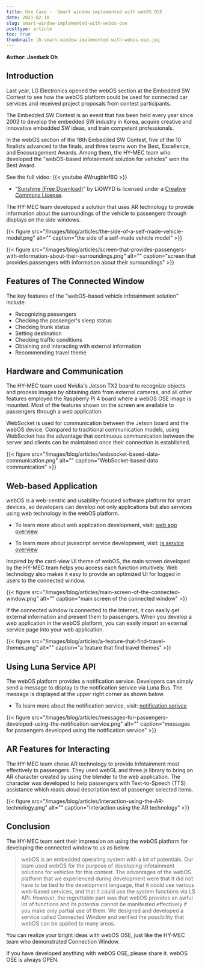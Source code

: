 ```yaml
---
title: Use Case -  Smart window implemented with webOS OSE
date: 2021-02-10
slug: smart-window-implemented-with-webos-ose
posttype: article
toc: true
thumbnail: th-smart-window-implemented-with-webos-ose.jpg
---
```


**Author: Jaeduck Oh**

## Introduction

Last year, LG Electronics opened the webOS section at the Embedded SW Contest to see how the webOS platform could be used for connected car services and received project proposals from contest participants.

The Embedded SW Contest is an event that has been held every year since 2003 to develop the embedded SW industry in Korea, acquire creative and innovative embedded SW ideas, and train competent professionals.

In the webOS section of the 18th Embedded SW Contest, five of the 10 finalists advanced to the finals, and three teams won the Best, Excellence, and Encouragement Awards. Among them, the HY-MEC team who developed the "webOS-based infotainment solution for vehicles" won the Best Award.

See the full video:
{{< youtube 4Wrugbkrf6Q >}}
- “[Sunshine (Free Download)](https://soundcloud.com/liqwyd/sunshine)” by LiQWYD is licensed under a [Creative Commons License](http://creativecommons.org/licenses/by/3.0).

The HY-MEC team developed a solution that uses AR technology to provide information about the surroundings of the vehicle to passengers through displays on the side windows.

{{< figure src="/images/blog/articles/the-side-of-a-self-made-vehicle-model.png" alt="" caption="the side of a self-made vehicle model" >}}

{{< figure src="/images/blog/articles/screen-that-provides-passengers-with-information-about-their-surroundings.png" alt="" caption="screen that provides passengers with information about their surroundings" >}}

## Features of The Connected Window

The key features of the "webOS-based vehicle infotainment solution" include:

- Recognizing passengers
- Checking the passenger's sleep status
- Checking trunk status
- Setting destination
- Checking traffic conditions
- Obtaining and interacting with external information
- Recommending travel theme

## Hardware and Communication

The HY-MEC team used Nvidia's Jetson TX2 board to recognize objects and process images by obtaining data from external cameras, and all other features employed the Raspberry Pi 4 board where a webOS OSE image is mounted. Most of the features shown on the screen are available to passengers through a web application.

WebSocket is used for communication between the Jetson board and the webOS device. Compared to traditional communication models, using WebSocket has the advantage that continuous communication between the server and clients can be maintained once their connection is established.

{{< figure src="/images/blog/articles/websocket-based-data-communication.png" alt="" caption="WebSocket-based data communication" >}}

## Web-based Application

webOS is a web-centric and usability-focused software platform for smart devices, so developers can develop not only applications but also services using web technology in the webOS platform.

- To learn more about web application development, visit: [web app overview](/docs/guides/development/web-apps/web-app-overview)

- To learn more about javascript service development, visit: [js service overview](/docs/guides/development/js-services/js-service-overview)

Inspired by the card-view UI theme of webOS, the main screen developed by the HY-MEC team helps you access each function intuitively. Web technology also makes it easy to provide an optimized UI for logged in users to the connected window.

{{< figure src="/images/blog/articles/main-screen-of-the-connected-window.png" alt="" caption="main screen of the connected window" >}}

If the connected window is connected to the Internet, it can easily get external information and present them to passengers. When you develop a web application in the webOS platform, you can easily import an external service page into your web application.

{{< figure src="/images/blog/articles/a-feature-that-find-travel-themes.png" alt="" caption="a feature that find travel themes" >}}

## Using Luna Service API

The webOS platform provides a notification service. Developers can simply send a message to display to the notification service via Luna Bus. The message is displayed at the upper right corner as shown below.

- To learn more about the notification service, visit: [notification serivce](/docs/reference/ls2-api/com-webos-notification)

{{< figure src="/images/blog/articles/messages-for-passengers-developed-using-the-notification-service.png" alt="" caption="messages for passengers developed using the notification service" >}}

## AR Features for Interacting

The HY-MEC team chose AR technology to provide Infotainment most effectively to passengers. They used webGL and three.js library to bring an AR character created by using the blender to the web application. The character was developed to help passengers with Text-to-Speech (TTS) assistance which reads aloud description text of passenger selected items.

{{< figure src="/images/blog/articles/interaction-using-the-AR-technology.png" alt="" caption="interaction using the AR technology" >}}

## Conclusion

The HY-MEC team sent their impression on using the webOS platform for developing the connected window to us as below.

> webOS is an embedded operating system with a lot of potentials. Our team used webOS for the purpose of developing infotainment solutions for vehicles for this contest. The advantages of the webOS platform that we experienced during development were that it did not have to be tied to the development language, that it could use various web-based services, and that it could use the system functions via LS API.  However, the regrettable part was that webOS provides an awful lot of functions and its potential cannot be manifested effectively if you make only partial use of them. We designed and developed a service called Connected Window and verified the possibility that webOS can be applied to many areas.

You can realize your bright ideas with webOS OSE, just like the HY-MEC team who demonstrated Connection Window.

If you have developed anything with webOS OSE, please share it. webOS OSE is always OPEN.
